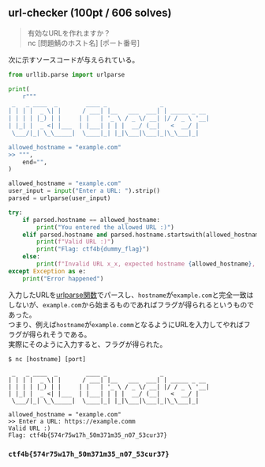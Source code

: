 ## url-checker (100pt / 606 solves)
> 有効なURLを作れますか？  
> nc [問題鯖のホスト名] [ポート番号]

次に示すソースコードが与えられている。
```python
from urllib.parse import urlparse

print(
    r"""
 _   _ ____  _        ____ _               _             
| | | |  _ \| |      / ___| |__   ___  ___| | _____ _ __ 
| | | | |_) | |     | |   | '_ \ / _ \/ __| |/ / _ \ '__|
| |_| |  _ <| |___  | |___| | | |  __/ (__|   <  __/ |   
 \___/|_| \_\_____|  \____|_| |_|\___|\___|_|\_\___|_|   

allowed_hostname = "example.com"                                                         
>> """,
    end="",
)

allowed_hostname = "example.com"
user_input = input("Enter a URL: ").strip()
parsed = urlparse(user_input)

try:
    if parsed.hostname == allowed_hostname:
        print("You entered the allowed URL :)")
    elif parsed.hostname and parsed.hostname.startswith(allowed_hostname):
        print(f"Valid URL :)")
        print("Flag: ctf4b{dummy_flag}")
    else:
        print(f"Invalid URL x_x, expected hostname {allowed_hostname}, got {parsed.hostname if parsed.hostname else 'None'}")
except Exception as e:
    print("Error happened")
```
入力したURLを[urlparse関数](https://docs.python.org/ja/3.13/library/urllib.parse.html)でパースし、`hostname`が`example.com`と完全一致はしないが、`example.com`から始まるものであればフラグが得られるというものであった。  
つまり、例えば`hostname`が`example.comm`となるようにURLを入力してやればフラグが得られそうである。  
実際にそのように入力すると、フラグが得られた。
```
$ nc [hostname] [port]

 _   _ ____  _        ____ _               _
| | | |  _ \| |      / ___| |__   ___  ___| | _____ _ __
| | | | |_) | |     | |   | '_ \ / _ \/ __| |/ / _ \ '__|
| |_| |  _ <| |___  | |___| | | |  __/ (__|   <  __/ |
 \___/|_| \_\_____|  \____|_| |_|\___|\___|_|\_\___|_|

allowed_hostname = "example.com"
>> Enter a URL: https://example.comm
Valid URL :)
Flag: ctf4b{574r75w17h_50m371m35_n07_53cur37}
```

### `ctf4b{574r75w17h_50m371m35_n07_53cur37}`
